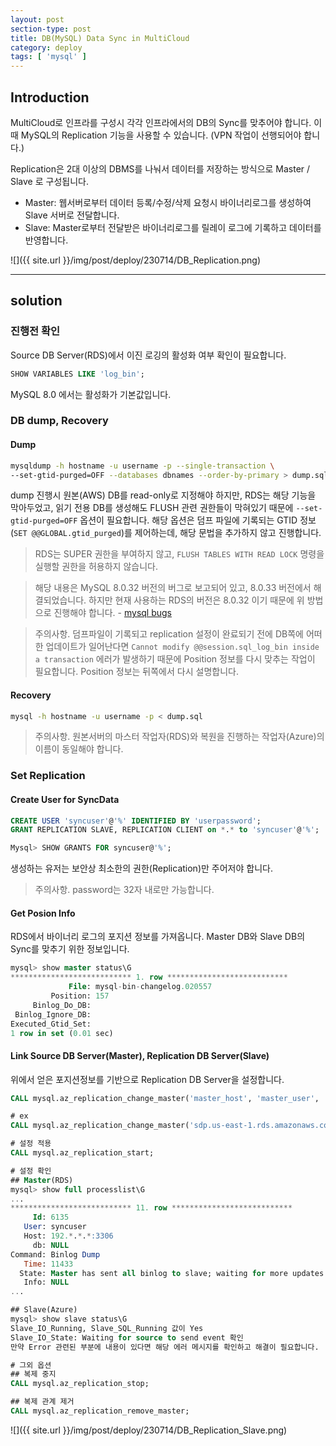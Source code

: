 ```yaml
---
layout: post
section-type: post
title: DB(MySQL) Data Sync in MultiCloud
category: deploy
tags: [ 'mysql' ]
---
```


## Introduction

MultiCloud로 인프라를 구성시 각각 인프라에서의 DB의 Sync를 맞추어야 합니다.
이때 MySQL의 Replication 기능을 사용할 수 있습니다. (VPN 작업이 선행되어야 합니다.)

Replication은 2대 이상의 DBMS를 나눠서 데이터를 저장하는 방식으로 Master / Slave 로 구성됩니다.

- Master: 웹서버로부터 데이터 등록/수정/삭제 요청시 바이너리로그를 생성하여 Slave 서버로 전달합니다.
- Slave: Master로부터 전달받은 바이너리로그를 릴레이 로그에 기록하고 데이터를 반영합니다.


![]({{ site.url }}/img/post/deploy/230714/DB_Replication.png)

---

## solution

### 진행전 확인

Source DB Server(RDS)에서 이진 로깅의 활성화 여부 확인이 필요합니다.

```sql
SHOW VARIABLES LIKE 'log_bin';
```

MySQL 8.0 에서는 활성화가 기본값입니다.

### DB dump, Recovery

#### Dump

```bash
mysqldump -h hostname -u username -p --single-transaction \
--set-gtid-purged=OFF --databases dbnames --order-by-primary > dump.sql
```

dump 진행시 원본(AWS) DB를 read-only로 지정해야 하지만, RDS는 해당 기능을 막아두었고,
읽기 전용 DB를 생성해도 FLUSH 관련 권한들이 막혀있기 때문에 `--set-gtid-purged=OFF` 옵션이 필요합니다.
해당 옵션은 덤프 파일에 기록되는 GTID 정보(`SET @@GLOBAL.gtid_purged`)를 제어하는데, 해당 문법을 추가하지 않고 진행합니다.

> RDS는 SUPER 권한을 부여하지 않고, `FLUSH TABLES WITH READ LOCK` 명령을 실행할 권한을 허용하지 않습니다.

> 해당 내용은 MySQL 8.0.32 버전의 버그로 보고되어 있고, 8.0.33 버전에서 해결되었습니다. 하지만 현재 사용하는 RDS의 버전은 8.0.32 이기 때문에 위 방법으로 진행해야 합니다. - [mysql bugs](https://bugs.mysql.com/bug.php?id=109685)

> 주의사항. 덤프파일이 기록되고 replication 설정이 완료되기 전에 DB쪽에 어떠한 업데이트가 일어난다면 `Cannot modify @@session.sql_log_bin inside a transaction` 에러가 발생하기 때문에 Position 정보를 다시 맞추는 작업이 필요합니다. Position 정보는 뒤쪽에서 다시 설명합니다.

#### Recovery

```bash
mysql -h hostname -u username -p < dump.sql
```

> 주의사항. 원본서버의 마스터 작업자(RDS)와 복원을 진행하는 작업자(Azure)의 이름이 동일해야 합니다.

### Set Replication

#### Create User for SyncData

```sql
CREATE USER 'syncuser'@'%' IDENTIFIED BY 'userpassword';
GRANT REPLICATION SLAVE, REPLICATION CLIENT on *.* to 'syncuser'@'%';

Mysql> SHOW GRANTS FOR syncuser@'%';
```
생성하는 유저는 보안상 최소한의 권한(Replication)만 주어저야 합니다.

> 주의사항. password는 32자 내로만 가능합니다.

#### Get Posion Info

RDS에서 바이너리 로그의 포지션 정보를 가져옵니다.
Master DB와 Slave DB의 Sync를 맞추기 위한 정보입니다.

```sql
mysql> show master status\G
*************************** 1. row ***************************
             File: mysql-bin-changelog.020557
         Position: 157
     Binlog_Do_DB:
 Binlog_Ignore_DB:
Executed_Gtid_Set:
1 row in set (0.01 sec)
```

#### Link Source DB Server(Master), Replication DB Server(Slave)

위에서 얻은 포지션정보를 기반으로 Replication DB Server을 설정합니다.

```sql
CALL mysql.az_replication_change_master('master_host', 'master_user', 'master_password', master_port, 'master_log_file', master_log_pos, '');

# ex
CALL mysql.az_replication_change_master('sdp.us-east-1.rds.amazonaws.com', 'syncuser', 'userpassword', 3306, 'mysql-bin-changelog. 020557', 157, '');

# 설정 적용
CALL mysql.az_replication_start;

# 설정 확인
## Master(RDS)
mysql> show full processlist\G
...
*************************** 11. row ***************************
     Id: 6135
   User: syncuser
   Host: 192.*.*.*:3306
     db: NULL
Command: Binlog Dump
   Time: 11433
  State: Master has sent all binlog to slave; waiting for more updates
   Info: NULL
...

## Slave(Azure)
mysql> show slave status\G
Slave_IO_Running, Slave_SQL_Running 값이 Yes
Slave_IO_State: Waiting for source to send event 확인
만약 Error 관련된 부분에 내용이 있다면 해당 에러 메시지를 확인하고 해결이 필요합니다.

# 그외 옵션
## 복제 중지
CALL mysql.az_replication_stop;

## 복제 관계 제거
CALL mysql.az_replication_remove_master;
```

![]({{ site.url }}/img/post/deploy/230714/DB_Replication_Slave.png)

